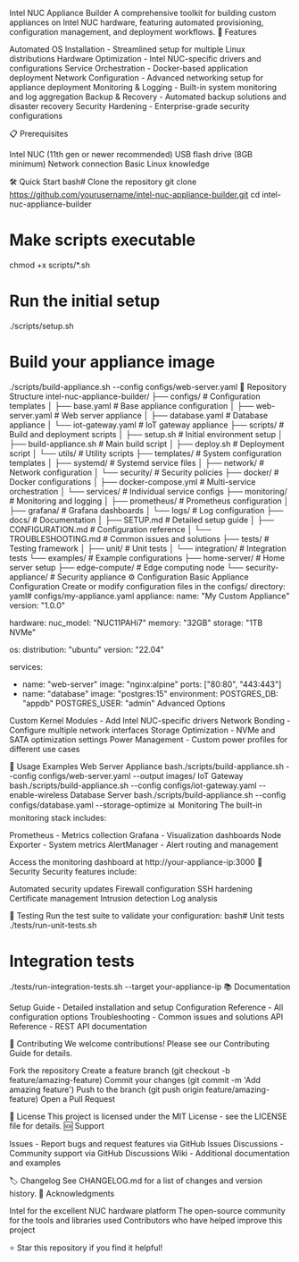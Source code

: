 Intel NUC Appliance Builder
A comprehensive toolkit for building custom appliances on Intel NUC hardware, featuring automated provisioning, configuration management, and deployment workflows.
🚀 Features

Automated OS Installation - Streamlined setup for multiple Linux distributions
Hardware Optimization - Intel NUC-specific drivers and configurations
Service Orchestration - Docker-based application deployment
Network Configuration - Advanced networking setup for appliance deployment
Monitoring & Logging - Built-in system monitoring and log aggregation
Backup & Recovery - Automated backup solutions and disaster recovery
Security Hardening - Enterprise-grade security configurations

📋 Prerequisites

Intel NUC (11th gen or newer recommended)
USB flash drive (8GB minimum)
Network connection
Basic Linux knowledge

🛠️ Quick Start
bash# Clone the repository
git clone https://github.com/yourusername/intel-nuc-appliance-builder.git
cd intel-nuc-appliance-builder

# Make scripts executable
chmod +x scripts/*.sh

# Run the initial setup
./scripts/setup.sh

# Build your appliance image
./scripts/build-appliance.sh --config configs/web-server.yaml
📁 Repository Structure
intel-nuc-appliance-builder/
├── configs/                    # Configuration templates
│   ├── base.yaml              # Base appliance configuration
│   ├── web-server.yaml        # Web server appliance
│   ├── database.yaml          # Database appliance
│   └── iot-gateway.yaml       # IoT gateway appliance
├── scripts/                   # Build and deployment scripts
│   ├── setup.sh              # Initial environment setup
│   ├── build-appliance.sh    # Main build script
│   ├── deploy.sh             # Deployment script
│   └── utils/                # Utility scripts
├── templates/                 # System configuration templates
│   ├── systemd/              # Systemd service files
│   ├── network/              # Network configuration
│   └── security/             # Security policies
├── docker/                   # Docker configurations
│   ├── docker-compose.yml    # Multi-service orchestration
│   └── services/             # Individual service configs
├── monitoring/               # Monitoring and logging
│   ├── prometheus/           # Prometheus configuration
│   ├── grafana/             # Grafana dashboards
│   └── logs/                # Log configuration
├── docs/                    # Documentation
│   ├── SETUP.md            # Detailed setup guide
│   ├── CONFIGURATION.md    # Configuration reference
│   └── TROUBLESHOOTING.md  # Common issues and solutions
├── tests/                  # Testing framework
│   ├── unit/              # Unit tests
│   └── integration/       # Integration tests
└── examples/              # Example configurations
    ├── home-server/       # Home server setup
    ├── edge-compute/      # Edge computing node
    └── security-appliance/ # Security appliance
⚙️ Configuration
Basic Appliance Configuration
Create or modify configuration files in the configs/ directory:
yaml# configs/my-appliance.yaml
appliance:
  name: "My Custom Appliance"
  version: "1.0.0"
  
hardware:
  nuc_model: "NUC11PAHi7"
  memory: "32GB"
  storage: "1TB NVMe"
  
os:
  distribution: "ubuntu"
  version: "22.04"
  
services:
  - name: "web-server"
    image: "nginx:alpine"
    ports: ["80:80", "443:443"]
  - name: "database"
    image: "postgres:15"
    environment:
      POSTGRES_DB: "appdb"
      POSTGRES_USER: "admin"
Advanced Options

Custom Kernel Modules - Add Intel NUC-specific drivers
Network Bonding - Configure multiple network interfaces
Storage Optimization - NVMe and SATA optimization settings
Power Management - Custom power profiles for different use cases

🔧 Usage Examples
Web Server Appliance
bash./scripts/build-appliance.sh --config configs/web-server.yaml --output images/
IoT Gateway
bash./scripts/build-appliance.sh --config configs/iot-gateway.yaml --enable-wireless
Database Server
bash./scripts/build-appliance.sh --config configs/database.yaml --storage-optimize
📊 Monitoring
The built-in monitoring stack includes:

Prometheus - Metrics collection
Grafana - Visualization dashboards
Node Exporter - System metrics
AlertManager - Alert routing and management

Access the monitoring dashboard at http://your-appliance-ip:3000
🔐 Security
Security features include:

Automated security updates
Firewall configuration
SSH hardening
Certificate management
Intrusion detection
Log analysis

🧪 Testing
Run the test suite to validate your configuration:
bash# Unit tests
./tests/run-unit-tests.sh

# Integration tests
./tests/run-integration-tests.sh --target your-appliance-ip
📚 Documentation

Setup Guide - Detailed installation and setup
Configuration Reference - All configuration options
Troubleshooting - Common issues and solutions
API Reference - REST API documentation

🤝 Contributing
We welcome contributions! Please see our Contributing Guide for details.

Fork the repository
Create a feature branch (git checkout -b feature/amazing-feature)
Commit your changes (git commit -m 'Add amazing feature')
Push to the branch (git push origin feature/amazing-feature)
Open a Pull Request

📝 License
This project is licensed under the MIT License - see the LICENSE file for details.
🆘 Support

Issues - Report bugs and request features via GitHub Issues
Discussions - Community support via GitHub Discussions
Wiki - Additional documentation and examples

🏷️ Changelog
See CHANGELOG.md for a list of changes and version history.
🙏 Acknowledgments

Intel for the excellent NUC hardware platform
The open-source community for the tools and libraries used
Contributors who have helped improve this project


⭐ Star this repository if you find it helpful!